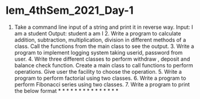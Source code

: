 # Iem_4thSem_2021_Day-1
1. Take a command line input of a string and print it in reverse way. Input: I am a student Output: student a am I 2. Write a program to calculate addition, subtraction, multiplication, division in different methods of a class. Call the functions from the main class to see the output. 3. Write a program to implement logging system taking userid, password from user. 4. Write three different classes to perform withdraw , deposit and balance check function. Create a main class to call functions to perform operations. Give user the facility to choose the operation. 5. Write a program to perform factorial using two classes. 6. Write a program to perform Fibonacci series using two classes. 7. Write a program to print the below format * * * * * * * * * * * * * * *
